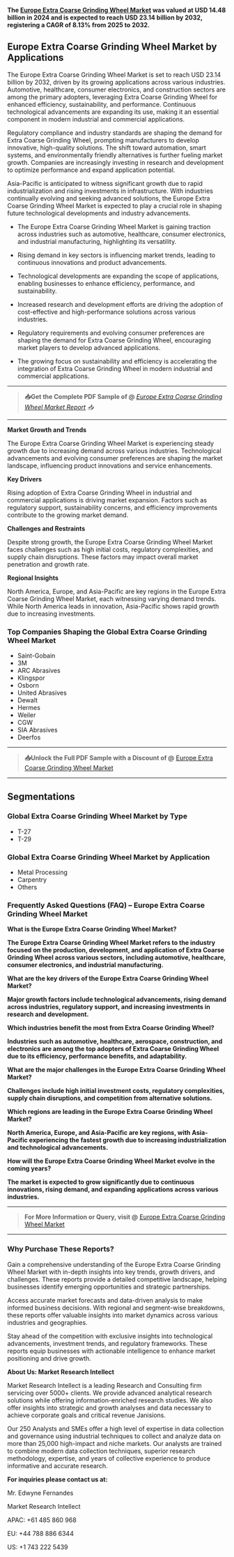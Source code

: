 <p><strong>The <a href="https://www.marketresearchintellect.com/download-sample/?rid=931263&amp;utm_source=Pulse-April-Europe&amp;utm_medium=852">Europe Extra Coarse Grinding Wheel Market</a> was valued at USD 14.48 billion in 2024 and is expected to reach USD 23.14 billion by 2032, registering a CAGR of 8.13% from 2025 to 2032.</strong></p><h2>Europe Extra Coarse Grinding Wheel Market by Applications&nbsp;</h2><p><p>The Europe Extra Coarse Grinding Wheel Market is set to reach USD 23.14 billion by 2032, driven by its growing applications across various industries. Automotive, healthcare, consumer electronics, and construction sectors are among the primary adopters, leveraging Extra Coarse Grinding Wheel for enhanced efficiency, sustainability, and performance. Continuous technological advancements are expanding its use, making it an essential component in modern industrial and commercial applications.</p><p>Regulatory compliance and industry standards are shaping the demand for Extra Coarse Grinding Wheel, prompting manufacturers to develop innovative, high-quality solutions. The shift toward automation, smart systems, and environmentally friendly alternatives is further fueling market growth. Companies are increasingly investing in research and development to optimize performance and expand application potential.</p><p>Asia-Pacific is anticipated to witness significant growth due to rapid industrialization and rising investments in infrastructure. With industries continually evolving and seeking advanced solutions, the Europe Extra Coarse Grinding Wheel Market is expected to play a crucial role in shaping future technological developments and industry advancements.</p></p><ul><li><p>The Europe Extra Coarse Grinding Wheel Market is gaining traction across industries such as automotive, healthcare, consumer electronics, and industrial manufacturing, highlighting its versatility.</p></li><li><p>Rising demand in key sectors is influencing market trends, leading to continuous innovations and product advancements.</p></li><li><p>Technological developments are expanding the scope of applications, enabling businesses to enhance efficiency, performance, and sustainability.</p></li><li><p>Increased research and development efforts are driving the adoption of cost-effective and high-performance solutions across various industries.</p></li><li><p>Regulatory requirements and evolving consumer preferences are shaping the demand for Extra Coarse Grinding Wheel, encouraging market players to develop advanced applications.</p></li><li><p>The growing focus on sustainability and efficiency is accelerating the integration of Extra Coarse Grinding Wheel in modern industrial and commercial applications.</p></li></ul><hr /><blockquote><p><strong><span class="font-[700]">📥Get the Complete PDF Sample of @ </span></strong><em><span class="font-[700]"><a href="https://www.marketresearchintellect.com/download-sample/?rid=931263&amp;utm_source=Pulse-April-Europe&amp;utm_medium=852" target="_blank" data-tracking-control-name="article-ssr-frontend-pulse_little-text-block" data-tracking-will-navigate="" data-test-link="">Europe Extra Coarse Grinding Wheel Market Report</a>&nbsp;📥</span></em></p></blockquote><hr /><p class="" data-start="77" data-end="360"><strong data-start="77" data-end="105">Market Growth and Trends</strong></p><p class="" data-start="77" data-end="360">The Europe Extra Coarse Grinding Wheel Market is experiencing steady growth due to increasing demand across various industries. Technological advancements and evolving consumer preferences are shaping the market landscape, influencing product innovations and service enhancements.</p><p class="" data-start="362" data-end="606"><strong data-start="362" data-end="377">Key Drivers</strong></p><p class="" data-start="362" data-end="606">Rising adoption of Extra Coarse Grinding Wheel in industrial and commercial applications is driving market expansion. Factors such as regulatory support, sustainability concerns, and efficiency improvements contribute to the growing market demand.</p><p class="" data-start="608" data-end="849"><strong data-start="608" data-end="637">Challenges and Restraints</strong></p><p class="" data-start="608" data-end="849">Despite strong growth, the Europe Extra Coarse Grinding Wheel Market faces challenges such as high initial costs, regulatory complexities, and supply chain disruptions. These factors may impact overall market penetration and growth rate.</p><p class="" data-start="851" data-end="1095"><strong data-start="851" data-end="872">Regional Insights</strong></p><p class="" data-start="851" data-end="1095">North America, Europe, and Asia-Pacific are key regions in the Europe Extra Coarse Grinding Wheel Market, each witnessing varying demand trends. While North America leads in innovation, Asia-Pacific shows rapid growth due to increasing investments.</p><p><h3>Top Companies Shaping the Global Extra Coarse Grinding Wheel Market </h3><ul><li>Saint-Gobain</li><li>3M</li><li>ARC Abrasives</li><li>Klingspor</li><li>Osborn</li><li>United Abrasives</li><li>Dewalt</li><li>Hermes</li><li>Weiler</li><li>CGW</li><li>SIA Abrasives</li><li>Deerfos</li></ul></p><hr /><blockquote><p><strong>📥Unlock the Full PDF Sample with a Discount of @</strong> <a href="https://www.marketresearchintellect.com/ask-for-discount/?rid=931263&amp;utm_source=Pulse-April-Europe&amp;utm_medium=852">Europe Extra Coarse Grinding Wheel Market</a></p></blockquote><hr /><p><h2>Segmentations</h2><h3>Global Extra Coarse Grinding Wheel Market by Type</h3><ul><li>T-27</li><li>T-29</li></ul><h3>Global Extra Coarse Grinding Wheel Market by Application</h3><ul><li>Metal Processing</li><li>Carpentry</li><li>Others</li></ul></p><h3><strong>Frequently Asked Questions (FAQ) &ndash; Europe Extra Coarse Grinding Wheel Market</strong></h3><p><strong>What is the Europe Extra Coarse Grinding Wheel Market?</strong></p><p><strong>The Europe Extra Coarse Grinding Wheel Market refers to the industry focused on the production, development, and application of Extra Coarse Grinding Wheel across various sectors, including automotive, healthcare, consumer electronics, and industrial manufacturing.</strong></p><p><strong>What are the key drivers of the Europe Extra Coarse Grinding Wheel Market?</strong></p><p><strong>Major growth factors include technological advancements, rising demand across industries, regulatory support, and increasing investments in research and development.</strong></p><p><strong>Which industries benefit the most from Extra Coarse Grinding Wheel?</strong></p><p><strong>Industries such as automotive, healthcare, aerospace, construction, and electronics are among the top adopters of Extra Coarse Grinding Wheel due to its efficiency, performance benefits, and adaptability.</strong></p><p><strong>What are the major challenges in the Europe Extra Coarse Grinding Wheel Market?</strong></p><p><strong>Challenges include high initial investment costs, regulatory complexities, supply chain disruptions, and competition from alternative solutions.</strong></p><p><strong>Which regions are leading in the Europe Extra Coarse Grinding Wheel Market?</strong></p><p><strong>North America, Europe, and Asia-Pacific are key regions, with Asia-Pacific experiencing the fastest growth due to increasing industrialization and technological advancements.</strong></p><p><strong>How will the Europe Extra Coarse Grinding Wheel Market evolve in the coming years?</strong></p><p><strong>The market is expected to grow significantly due to continuous innovations, rising demand, and expanding applications across various industries.</strong></p><hr /><blockquote><p><span class="font-[700]"><strong>For More Information or Query, visit&nbsp;@</strong>&nbsp;</span><span class="font-[700]"><a href="https://www.marketresearchintellect.com/product/global-extra-coarse-grinding-wheel-market/?utm_source=Linkedin&utm_medium=852" target="_blank" data-tracking-control-name="article-ssr-frontend-pulse_little-text-block" data-tracking-will-navigate="" data-test-link="">Europe Extra Coarse Grinding Wheel Market</a></span></p></blockquote><hr /><h3><strong data-start="0" data-end="31">Why Purchase These Reports?</strong></h3><p class="" data-start="35" data-end="297">Gain a comprehensive understanding of the Europe Extra Coarse Grinding Wheel Market with in-depth insights into key trends, growth drivers, and challenges. These reports provide a detailed competitive landscape, helping businesses identify emerging opportunities and strategic partnerships.</p><p class="" data-start="299" data-end="540">Access accurate market forecasts and data-driven analysis to make informed business decisions. With regional and segment-wise breakdowns, these reports offer valuable insights into market dynamics across various industries and geographies.</p><p class="" data-start="542" data-end="784">Stay ahead of the competition with exclusive insights into technological advancements, investment trends, and regulatory frameworks. These reports equip businesses with actionable intelligence to enhance market positioning and drive growth.</p><p><strong><span class="font-[700]">About Us: Market Research Intellect</span></strong></p><p><span class="">Market Research Intellect is a leading Research and Consulting firm servicing over 5000+ clients. We provide advanced analytical research solutions while offering information-enriched research studies.&nbsp;</span>We also offer insights into strategic and growth analyses and data necessary to achieve corporate goals and critical revenue Janisions.</p><p><span class="">Our 250 Analysts and SMEs offer a high level of expertise in data collection and governance using industrial techniques to collect and analyze data on more than 25,000 high-impact and niche markets. Our analysts are trained to combine modern data collection techniques, superior research methodology, expertise, and years of collective experience to produce informative and accurate research.</span></p><p><strong>For inquiries please contact us at:</strong></p><p>Mr. Edwyne Fernandes</p><p>Market Research Intellect</p><p>APAC: +61 485 860 968</p><p>EU: +44 788 886 6344</p><p>US: +1 743 222 5439</p>